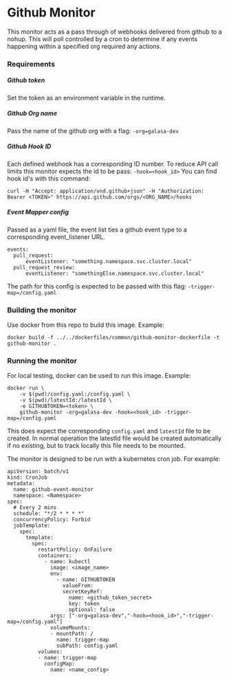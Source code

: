 # Github Monitor

This monitor acts as a pass through of webhooks delivered from github to a nohup. This will poll controlled by a cron to determine if any events happening within a specified org required any actions.

### Requirements
##### Github token 
Set the token as an environment variable in the runtime.
##### Github Org name
Pass the name of the github org with a flag: `-org=galasa-dev`
##### Github Hook ID
Each defined webhook has a corresponding ID number. To reduce API call limits this monitor expects the id to be pass: `-hook=<hook_id>`
You can find hook id's with this command:
```
curl -H "Accept: application/vnd.github+json" -H "Authorization: Bearer <TOKEN>" https://api.github.com/orgs/<ORG_NAME>/hooks
```
##### Event Mapper config
Passed as a yaml file, the event list ties a github event type to a corresponding event_listener URL.
``` 
events: 
  pull_request:
      eventListener: "something.namespace.svc.cluster.local"
  pull_request_review:
      eventListener: "somethingElse.namespace.svc.cluster.local"
```
The path for this config is expected to be passed with this flag: `-trigger-map=/config.yaml`

### Building the monitor

Use docker from this repo to build this image. Example:
```
docker build -f ../../dockerfiles/common/github-monitor-dockerfile -t github-monitor .
```

### Running the monitor
For local testing, docker can be used to run this image. Example:
```
docker run \
    -v $(pwd)/config.yaml:/config.yaml \
    -v $(pwd)/latestId:/latestId \
    -e GITHUBTOKEN=<token> \ 
    github-monitor -org=galasa-dev -hook=<hook_id> -trigger-map=/config.yaml
```
This does expect the corresponding `config.yaml` and `latestId` file to be created. In normal operation the latestId file would be created automatically if no existing, but to track locally this file needs to be mounted.

The monitor is designed to be run with a kubernetes cron job. For example:
```
apiVersion: batch/v1
kind: CronJob
metadata:
  name: github-event-monitor
  namespace: <Namespace>
spec:
  # Every 2 mins
  schedule: "*/2 * * * *"
  concurrencyPolicy: Forbid
  jobTemplate:
    spec:
      template:
        spec:
          restartPolicy: OnFailure
          containers:
            - name: kubectl
              image: <image_name>
              env:
                - name: GITHUBTOKEN
                  valueFrom:
                  secretKeyRef:
                    name: <github_token_secret>
                    key: token
                    optional: false
              args: ["-org=galasa-dev","-hook=<hook_id>","-trigger-map=/config.yaml"]
              volumeMounts:
              - mountPath: /
                name: trigger-map
                subPath: config.yaml
          volumes:
          - name: trigger-map
            configMap:
              name: <name_config>
```